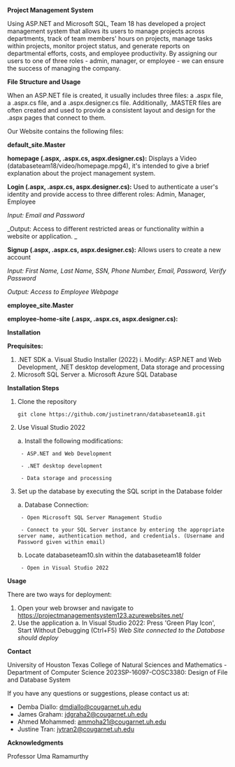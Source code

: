 **Project Management System**

Using ASP.NET and Microsoft SQL, Team 18 has developed a project management system that allows its users to manage projects across departments, track of team members' hours on projects, manage tasks within projects, monitor project status, and generate reports on departmental efforts, costs, and employee productivity. By assigning our users to one of three roles - admin, manager, or employee - we can ensure the success of managing the company.

**File Structure and Usage**

When an ASP.NET file is created, it usually includes three files: a .aspx file, a .aspx.cs file, and a .aspx.designer.cs file. Additionally, .MASTER files are often created and used to provide a consistent layout and design for the .aspx pages that connect to them.

Our Website contains the following files:

**default_site.Master**

**homepage (.aspx, .aspx.cs, aspx.designer.cs):** Displays a Video (databaseteam18/video/homepage.mpg4), it's intended to give a brief explanation about the project management system. 

**Login (.aspx, .aspx.cs, aspx.designer.cs):** Used to authenticate a user's identity and provide access to three different roles: Admin, Manager, Employee

_Input: Email and Password_

_Output: Access to different restricted areas or functionality within a website or application. _

**Signup (.aspx, .aspx.cs, aspx.designer.cs):** Allows users to create a new account

_Input: First Name, Last Name, SSN, Phone Number, Email, Password, Verify Password_

_Output: Access to Employee Webpage_

**employee_site.Master**

**employee-home-site (.aspx, .aspx.cs, aspx.designer.cs):**



**Installation**

**Prequisites:**

1. .NET SDK
   a. Visual Studio Installer (2022)
      i. Modify: ASP.NET and Web Development, .NET desktop development, Data storage and processing
2. Microsoft SQL Server
   a. Microsoft Azure SQL Database

**Installation Steps**

1. Clone the repository

    ```
    git clone https://github.com/justinetrann/databaseteam18.git
    ```
	
2. Use Visual Studio 2022

    a. Install the following modifications:
    
        - ASP.NET and Web Development
        
        - .NET desktop development
        
        - Data storage and processing 
		
3. Set up the database by executing the SQL script in the Database folder

    a. Database Connection:
    
        - Open Microsoft SQL Server Management Studio
        
        - Connect to your SQL Server instance by entering the appropriate server name, authentication method, and credentials. (Username and Password given within email)
    
    b. Locate databaseteam10.sln within the databaseteam18 folder
    
        - Open in Visual Studio 2022

**Usage**

There are two ways for deployment:

1. Open your web browser and navigate to https://projectmanagementsystem123.azurewebsites.net/
2. Use the application
	a. In Visual Studio 2022: Press 'Green Play Icon', Start Without Debugging (Ctrl+F5)
_Web Site connected to the Database should deploy_ 


**Contact**

University of Houston Texas College of Natural Sciences and Mathematics - Department of Computer Science
2023SP-16097-COSC3380: Design of File and Database System

If you have any questions or suggestions, please contact us at:
- Demba Diallo: dmdiallo@cougarnet.uh.edu
- James Graham: jdgraha2@cougarnet.uh.edu
- Ahmed Mohammed: ammoha21@cougarnet.uh.edu
- Justine Tran: jytran2@cougarnet.uh.edu

**Acknowledgments**

Professor Uma Ramamurthy
